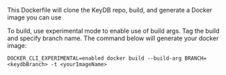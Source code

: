 This Dockerfile will clone the KeyDB repo, build, and generate a Docker image you can use

To build, use experimental mode to enable use of build args. Tag the build and specify branch name. The command below will generate your docker image:

```
DOCKER_CLI_EXPERIMENTAL=enabled docker build --build-arg BRANCH=<keydbBranch> -t <yourImageName>
```
